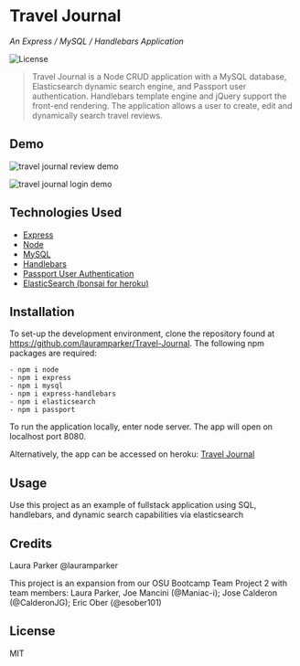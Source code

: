 # Travel Journal
 _An Express / MySQL / Handlebars Application_
 
 ![License](https://img.shields.io/badge/LICENSE-MIT-blue)



>  Travel Journal is a Node CRUD application with a MySQL database, Elasticsearch dynamic search engine, and Passport user authentication. Handlebars template engine and jQuery support the front-end rendering. The application allows a user to create, edit and dynamically search travel reviews.  


## Demo

![travel journal review demo](https://github.com/lauramparker/Travel-Journal/blob/main/public/img/Travel.gif)

![travel journal login demo](https://github.com/lauramparker/Travel-Journal/blob/main/public/img/TravelLogin.gif)

## Technologies Used
- [Express](https://expressjs.com/)
- [Node](https://nodejs.org/en/download/)
- [MySQL](https://www.mysql.com/)
- [Handlebars](https://handlebarsjs.com)
- [Passport User Authentication](https://passportjs.org)
- [ElasticSearch (bonsai for heroku)](https://bonsai.io/)


## Installation

To set-up the development environment, clone the repository found at https://github.com/lauramparker/Travel-Journal. The following npm packages are required: 
```
- npm i node 
- npm i express
- npm i mysql
- npm i express-handlebars
- npm i elasticsearch
- npm i passport
```

To run the application locally, enter node server. The app will open on localhost port 8080.

Alternatively, the app can be accessed on heroku: [Travel Journal](https://travel-journal-lmp.herokuapp.com/)

## Usage
Use this project as an example of fullstack application using SQL, handlebars, and dynamic search capabilities via elasticsearch

## Credits
Laura Parker @lauramparker

This project is an expansion from our OSU Bootcamp Team Project 2 with team members: Laura Parker, Joe Mancini (@Maniac-i); Jose Calderon (@CalderonJG); Eric Ober (@esober101)

## License
MIT
